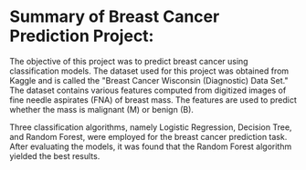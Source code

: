 # Summary of Breast Cancer Prediction Project:
The objective of this project was to predict breast cancer using classification models. The dataset used for this project was obtained from Kaggle and is called the "Breast Cancer Wisconsin (Diagnostic) Data Set." The dataset contains various features computed from digitized images of fine needle aspirates (FNA) of breast mass. The features are used to predict whether the mass is malignant (M) or benign (B).

Three classification algorithms, namely Logistic Regression, Decision Tree, and Random Forest, were employed for the breast cancer prediction task. After evaluating the models, it was found that the Random Forest algorithm yielded the best results.
